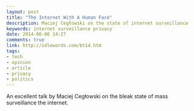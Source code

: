 ```yaml
---
layout: post
title: "The Internet With A Human Face"
description: Maciej Cegłowski on the state of internet surveillance 
keywords: internet surveillance privacy
date: 2014-06-06 14:27
comments: true
link: http://idlewords.com/bt14.htm
tags: 
- tech 
- opinion
- article
- privacy
- politics
---
```


An excellent talk by Maciej Cegłowski on the bleak state of mass surveillance the internet.